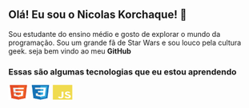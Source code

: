 ## Olá! Eu sou o Nicolas Korchaque! 👋


Sou estudante do ensino médio e gosto de explorar o mundo da programação. Sou um grande fã de Star Wars e sou louco pela cultura geek. seja bem vindo ao meu **GitHub**


### Essas são algumas tecnologias que eu estou aprendendo 
 
 <img align="center" alt="Leo-HTML" height="30" width="40" src="https://raw.githubusercontent.com/devicons/devicon/master/icons/html5/html5-original.svg">  <img align="center" alt="Leo-CSS" height="30" width="40" src="https://raw.githubusercontent.com/devicons/devicon/master/icons/css3/css3-original.svg"> <img align="center" alt="Leo-Js" height="30" width="40" src="https://raw.githubusercontent.com/devicons/devicon/master/icons/javascript/javascript-plain.svg">